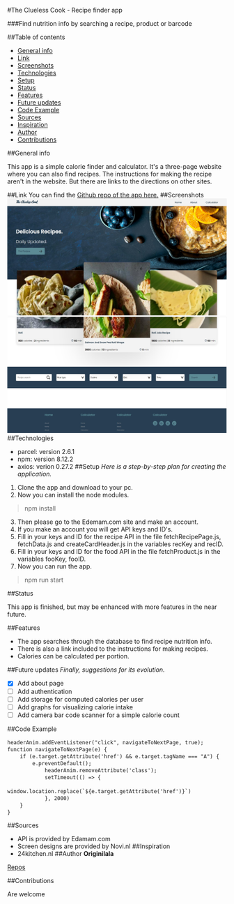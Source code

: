 #The Clueless Cook - Recipe finder app

###Find nutrition info by searching a recipe, product or barcode

##Table of contents

* [General info](#general-info)
* [Link]((#link))
* [Screenshots](#screenshots)
* [Technologies](#technologies)
* [Setup](#setup)
* [Status](#status)
* [Features](#features)
* [Future updates](#future-updates)
* [Code Example](#code-example)
* [Sources](#sources)
* [Inspiration](#inspiration)
* [Author](#author)
* [Contributions](#contributions)

##General info

This app is a simple calorie finder and calculator.
It's a three-page website where you can also find recipes.
The instructions for making the recipe aren't in the website.
But there are links to the directions on other sites.

##Link
You can find the
[Github repo of the app here.](https://github.com/Originilala/eindopdracht)
##Screenshots
![Home Page](./src/assets/images/SchermafbeeldingTCC1.jpg)
![Home Page2](./src/assets/images/SchermafbeeldingTCC2.jpg)
##Technologies
* parcel: version 2.6.1
* npm: version 8.12.2
* axios: verion 0.27.2
##Setup
_Here is a step-by-step plan for creating the application._

1. Clone the app and download to your pc.
2. Now you can install the node modules. 

> npm install

3. Then please go to the Edemam.com site and make an account.
4. If you make an account you will get API keys and ID's.
5. Fill in your keys and ID for the recipe API in the file fetchRecipePage.js, fetchData.js and createCardHeader.js in the variables recKey and recID.
6. Fill in your keys and ID for the food API in the file fetchProduct.js in the variables fooKey, fooID.
7. Now you can run the app.

> npm run start 

##Status

This app is finished, but may be enhanced with more features in the near future.

##Features

- The app searches through the database to find recipe nutrition info.
- There is also a link included to the instructions for making recipes.
- Calories can be calculated per portion.

##Future updates
_Finally, suggestions for its evolution._

- [x] Add about page
- [ ] Add authentication
- [ ] Add storage for computed calories per user
- [ ] Add graphs for visualizing calorie intake
- [ ] Add camera bar code scanner for a simple calorie count 

##Code Example
```
headerAnim.addEventListener("click", navigateToNextPage, true);
function navigateToNextPage(e) {
    if (e.target.getAttribute('href') && e.target.tagName === "A") {
        e.preventDefault();
            headerAnim.removeAttribute('class');
            setTimeout(() => {
                window.location.replace(`${e.target.getAttribute('href')}`)
            }, 2000)
    }
}
```
##Sources
* API is provided by Edamam.com
* Screen designs are provided by Novi.nl
##Inspiration
* 24kitchen.nl
##Author
**Originilala**

[Repos](https://github.com/Originilala)

##Contributions

Are welcome